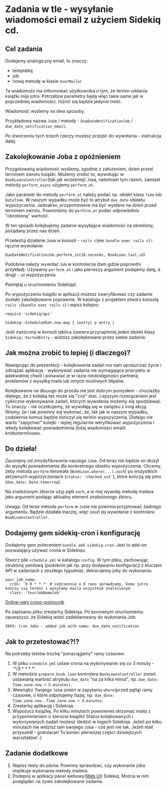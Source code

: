 # Zadania w tle - wysyłanie wiadomości email z użyciem Sidekiq cd.
## Cel zadania

Dodajemy analogiczny email, to znaczy:
- templatkę
- job
- nową metodę w klasie `UserMailer`

Ta wiadomość ma informować użytkownika o tym, że termin oddania książki mija jutro. Potrzebne parametry będą więc takie same jak w poprzedniej wiadomości, różnić się będzie jedynie treść.

Wiadomość wyślemy na dwa sposoby.

Przykładowa nazwa `Job`a / metody - `DueDateNotificationJob` / `due_date_notification_email`.

Po stworzeniu tych trzech rzeczy możesz przejść do wywołania - instrukcja dalej.

## Zakolejkowanie Joba z opóźnieniem

Przygotowaną wiadomość wyślemy, zgodnie z założeniem, dzień przed terminem zwrotu książki. Możemy zrobić to, wywołując w `BookLoansController`(tak jak wcześniej) `Job`a, natomiast tym razem, zamiast metody `perform_async` użyjemy `perform_at`.

Jako parametr do metody `perform_at` należy podać np. obiekt klasy `Time` lub `DateTime`. W naszym wypadku może być to atrybut `due_date` obiektu wypożyczenia. Jednakże, przypomnienie ma być wysłane na dzień przed terminem zwrotu. Powinniśmy do `perform_at` podać odpowiednio "obrobioną" wartość.

W ten sposób kolejkujemy zadanie wysyłające wiadomość na określony, pożądany przez nas dzień.

Przetestuj działanie `Job`a w konsoli -  `rails c`(ew. `bundle exec rails c`) i ręczne wywołanie:
```
DueDateNotificationJob.perform_in(10.seconds, BookLoan.last.id)
```

Podobnie należy wywołać `Job` w kontrolerze (tam gdzie poprzedni przykład). Używamy `perform_at` i jako pierwszy argument podajemy datę, a drugi - `id` wypożyczenia.

Pamiętaj u uruchomieniu Sidekiqa!

Po wypożyczeniu książki w aplikacji możesz zweryfikować czy zadanie zostało zakolejkowane poprawnie. W katalogu z projektem otwórz konsolę `rails c`(`bundle exec rails c`) i wpisz kolejno:
```
require 'sidekiq/api'

Sidekiq::ScheduledSet.new.map { |entry| p entry }
```

Jeśli zwrócona w konsoli tablica zawiera przynajmniej jeden obiekt klasy `Sidekiq::SortedEntry` - widzisz zakolejkowane przez siebie zadanie.

## Jak można zrobić to lepiej (i dlaczego)?

Nawiązując do prezentacji - kolejkowanie zadań ma nam upraszczać życie i odciążać aplikację - wykonywać zadania nie wymagające priorytetu w adekwatnej chwili i ponawiać je w razie niedostępności partnera, problemów z wysyłką maila lub innych możliwych błędów.

Kolejkowanie na dłuuugo do przodu nie jest dobrym pomysłem - chociażby dlatego, że z kolejką też może się "coś" stać.
Lepszym rozwiązaniem jest cykliczne wykonywanie zadań, których wywołania możemy się spodziewać. To znaczy - nie oczekujemy, że wywołają się w związku z inną akcją. Wiemy, że i tak powinny się wykonać, że, tak jak w naszym wypadku, codziennie komuś będzie kończył się termin wypożyczenia. Dlatego nie warto "zapychać" kolejki - lepiej regularnie weryfikować wypożyczenia i wtedy kolejkować powiadomienia (tutaj wiadomości email) krótkoterminowo.

## Do dzieła!

Zacznijmy od zmodyfikowania naszego `Job`a. Od teraz nie będzie on służył do wysyłki powiadomienia dla konkretnego obiektu wypożyczenia. Chcemy, żeby metoda `perform` iterowała (`BookLoan.where(...).each`) po wszystkich aktywnych wypożyczeniach (`status: 'checked_out'`), które kończą się jutro (`due_date: Date.tomorrow`).

Na znalezionym zbiorze użyj pętli `each`, a w niej wywołaj metodę mailera jako argument podając aktualny element znalezionego zbioru.

Uwaga: Od teraz metoda `perform` w `Job`ie nie powinna przyjmować żadnego argumentu. Będzie działała inaczej, więc usuń jej wywołanie z kontrolera `BookLoansController`.

## Dodajemy gem sidekiq-cron i konfigurację

Dodajemy gem poleceniem `bundle add sidekiq-cron`. Jest to add-on pozwalający używać crona w Sidekiqu.

Stwórz plik `schedule.yml` w katalogu `config`. W tym pliku, zachowując strukturę yamlową (podobnie jak np. przy dodawaniu konfiguracji z kluczem API w zadaniach z zeszłego tygodnia), deklarujemy joby do wykonania:

```
your_job_name:
  cron: '0 8 * * *' # codziennie o 8 rano sprawdzamy, komu jutro kończy się termin i wysyłamy maila wszystkim znalezionym
  class: 'YourJobNameJob'
```

[Online-owy crono-pomocnik](https://crontab.guru/)

Po zapisaniu pliku zrestartuj Sidekiqa. Po ponownym uruchomieniu zauważysz, że Sidekiq widzi zadeklarowany do wykonania Job:
```
INFO: Cron Jobs - added job with name: due_date_notification
```

## Jak to przetestować?!?

Na potrzeby testów trochę "ponaciągamy" ramy czasowe:
1. W pliku `schedule.yml` ustaw crona na wykonywanie się co 3 minuty - '*/3 * * * *'.
2. W metodzie `prepare_book_loan` kontrolera `BookLoansController` zmień ustawianą wartość atrybutu `due_date` "na za kilka minut", np. `due_date: Time.zone.now + 5.minutes)`.
3. Wewnątrz Twojego `Job`a zmień w zapytaniu `where`(przed pętlą) ramy czasowe, o które odpytujemy bazę, np. `due_date: Time.zone.now..Time.zone.now + 4.minutes`.
4. Zrestartuj aplikację i Sidekiqa.
5. Wypożycz książkę. Po kilku minutach powinieneś otrzymać maila z przypomnieniem o zwrocie książki! Status kolejkowanych i wykonywanych zadań możesz śledzić w logach Sidekiqa. Jeżeli po kilku minutach nie widzisz tam swojego `Job`a - coś jest nie tak. Jeżeli mail przyszedł - gratulacje! To koniec pierwszej części dzisiejszych warsztatów! :)

## Zadanie dodatkowe

1. Napisz testy do jobów. Powinny sprawdzać, czy wykonanie joba implikuje wykonanie metody mailera.
2. Podepnij w aplikacji panel webowy([Web UI](https://github.com/sidekiq/sidekiq/wiki/Monitoring#web-ui)) Sidekiq. Można w nim podglądać na żywo zakolejkowane zadania.
